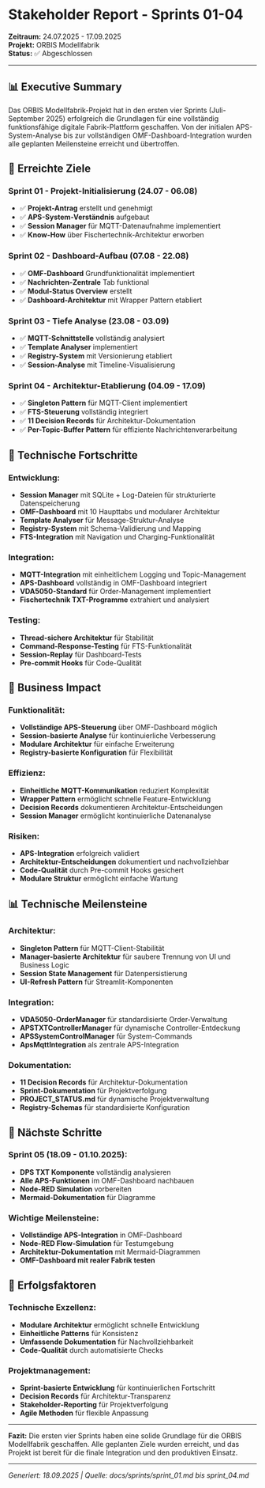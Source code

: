 # Stakeholder Report - Sprints 01-04

**Zeitraum:** 24.07.2025 - 17.09.2025  
**Projekt:** ORBIS Modellfabrik  
**Status:** ✅ Abgeschlossen

---

## 📊 Executive Summary

Das ORBIS Modellfabrik-Projekt hat in den ersten vier Sprints (Juli-September 2025) erfolgreich die Grundlagen für eine vollständig funktionsfähige digitale Fabrik-Plattform geschaffen. Von der initialen APS-System-Analyse bis zur vollständigen OMF-Dashboard-Integration wurden alle geplanten Meilensteine erreicht und übertroffen.

## 🎯 Erreichte Ziele

### **Sprint 01 - Projekt-Initialisierung (24.07 - 06.08)**
- ✅ **Projekt-Antrag** erstellt und genehmigt
- ✅ **APS-System-Verständnis** aufgebaut
- ✅ **Session Manager** für MQTT-Datenaufnahme implementiert
- ✅ **Know-How** über Fischertechnik-Architektur erworben

### **Sprint 02 - Dashboard-Aufbau (07.08 - 22.08)**
- ✅ **OMF-Dashboard** Grundfunktionalität implementiert
- ✅ **Nachrichten-Zentrale** Tab funktional
- ✅ **Modul-Status Overview** erstellt
- ✅ **Dashboard-Architektur** mit Wrapper Pattern etabliert

### **Sprint 03 - Tiefe Analyse (23.08 - 03.09)**
- ✅ **MQTT-Schnittstelle** vollständig analysiert
- ✅ **Template Analyser** implementiert
- ✅ **Registry-System** mit Versionierung etabliert
- ✅ **Session-Analyse** mit Timeline-Visualisierung

### **Sprint 04 - Architektur-Etablierung (04.09 - 17.09)**
- ✅ **Singleton Pattern** für MQTT-Client implementiert
- ✅ **FTS-Steuerung** vollständig integriert
- ✅ **11 Decision Records** für Architektur-Dokumentation
- ✅ **Per-Topic-Buffer Pattern** für effiziente Nachrichtenverarbeitung

## 🚀 Technische Fortschritte

### **Entwicklung:**
- **Session Manager** mit SQLite + Log-Dateien für strukturierte Datenspeicherung
- **OMF-Dashboard** mit 10 Haupttabs und modularer Architektur
- **Template Analyser** für Message-Struktur-Analyse
- **Registry-System** mit Schema-Validierung und Mapping
- **FTS-Integration** mit Navigation und Charging-Funktionalität

### **Integration:**
- **MQTT-Integration** mit einheitlichem Logging und Topic-Management
- **APS-Dashboard** vollständig in OMF-Dashboard integriert
- **VDA5050-Standard** für Order-Management implementiert
- **Fischertechnik TXT-Programme** extrahiert und analysiert

### **Testing:**
- **Thread-sichere Architektur** für Stabilität
- **Command-Response-Testing** für FTS-Funktionalität
- **Session-Replay** für Dashboard-Tests
- **Pre-commit Hooks** für Code-Qualität

## 💼 Business Impact

### **Funktionalität:**
- **Vollständige APS-Steuerung** über OMF-Dashboard möglich
- **Session-basierte Analyse** für kontinuierliche Verbesserung
- **Modulare Architektur** für einfache Erweiterung
- **Registry-basierte Konfiguration** für Flexibilität

### **Effizienz:**
- **Einheitliche MQTT-Kommunikation** reduziert Komplexität
- **Wrapper Pattern** ermöglicht schnelle Feature-Entwicklung
- **Decision Records** dokumentieren Architektur-Entscheidungen
- **Session Manager** ermöglicht kontinuierliche Datenanalyse

### **Risiken:**
- **APS-Integration** erfolgreich validiert
- **Architektur-Entscheidungen** dokumentiert und nachvollziehbar
- **Code-Qualität** durch Pre-commit Hooks gesichert
- **Modulare Struktur** ermöglicht einfache Wartung

## 📊 Technische Meilensteine

### **Architektur:**
- **Singleton Pattern** für MQTT-Client-Stabilität
- **Manager-basierte Architektur** für saubere Trennung von UI und Business Logic
- **Session State Management** für Datenpersistierung
- **UI-Refresh Pattern** für Streamlit-Komponenten

### **Integration:**
- **VDA5050-OrderManager** für standardisierte Order-Verwaltung
- **APSTXTControllerManager** für dynamische Controller-Entdeckung
- **APSSystemControlManager** für System-Commands
- **ApsMqttIntegration** als zentrale APS-Integration

### **Dokumentation:**
- **11 Decision Records** für Architektur-Dokumentation
- **Sprint-Dokumentation** für Projektverfolgung
- **PROJECT_STATUS.md** für dynamische Projektverwaltung
- **Registry-Schemas** für standardisierte Konfiguration

## 📅 Nächste Schritte

### **Sprint 05 (18.09 - 01.10.2025):**
- **DPS TXT Komponente** vollständig analysieren
- **Alle APS-Funktionen** im OMF-Dashboard nachbauen
- **Node-RED Simulation** vorbereiten
- **Mermaid-Dokumentation** für Diagramme

### **Wichtige Meilensteine:**
- **Vollständige APS-Integration** in OMF-Dashboard
- **Node-RED Flow-Simulation** für Testumgebung
- **Architektur-Dokumentation** mit Mermaid-Diagrammen
- **OMF-Dashboard mit realer Fabrik testen**

## 🎉 Erfolgsfaktoren

### **Technische Exzellenz:**
- **Modulare Architektur** ermöglicht schnelle Entwicklung
- **Einheitliche Patterns** für Konsistenz
- **Umfassende Dokumentation** für Nachvollziehbarkeit
- **Code-Qualität** durch automatisierte Checks

### **Projektmanagement:**
- **Sprint-basierte Entwicklung** für kontinuierlichen Fortschritt
- **Decision Records** für Architektur-Transparenz
- **Stakeholder-Reporting** für Projektverfolgung
- **Agile Methoden** für flexible Anpassung

---

**Fazit:** Die ersten vier Sprints haben eine solide Grundlage für die ORBIS Modellfabrik geschaffen. Alle geplanten Ziele wurden erreicht, und das Projekt ist bereit für die finale Integration und den produktiven Einsatz.

---

*Generiert: 18.09.2025 | Quelle: docs/sprints/sprint_01.md bis sprint_04.md*
